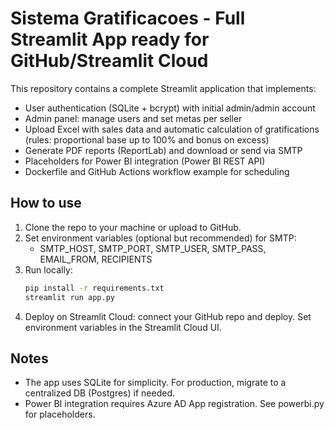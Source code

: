 
# Sistema Gratificacoes - Full Streamlit App ready for GitHub/Streamlit Cloud

This repository contains a complete Streamlit application that implements:
- User authentication (SQLite + bcrypt) with initial admin/admin account
- Admin panel: manage users and set metas per seller
- Upload Excel with sales data and automatic calculation of gratifications (rules: proportional base up to 100% and bonus on excess)
- Generate PDF reports (ReportLab) and download or send via SMTP
- Placeholders for Power BI integration (Power BI REST API)
- Dockerfile and GitHub Actions workflow example for scheduling

## How to use
1. Clone the repo to your machine or upload to GitHub.
2. Set environment variables (optional but recommended) for SMTP:
   - SMTP_HOST, SMTP_PORT, SMTP_USER, SMTP_PASS, EMAIL_FROM, RECIPIENTS
3. Run locally:
   ```bash
   pip install -r requirements.txt
   streamlit run app.py
   ```
4. Deploy on Streamlit Cloud: connect your GitHub repo and deploy. Set environment variables in the Streamlit Cloud UI.

## Notes
- The app uses SQLite for simplicity. For production, migrate to a centralized DB (Postgres) if needed.
- Power BI integration requires Azure AD App registration. See powerbi.py for placeholders.
